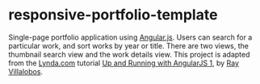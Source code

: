 # responsive-portfolio-template
Single-page portfolio application using [Angular.js](https://angularjs.org/). 
Users can search for a particular work, and sort works by year or title.
There are two views, the thumbnail search view and the work details view.
This project is adapted from the [Lynda.com](https://www.lynda.com) tutorial [Up and Running with AngularJS 1](https://www.lynda.com/AngularJS-tutorials/Up-Running-AngularJS/154414-2.html), by [Ray Villalobos](http://www.lynda.com/Ray-Villalobos/832401-1.html). 
